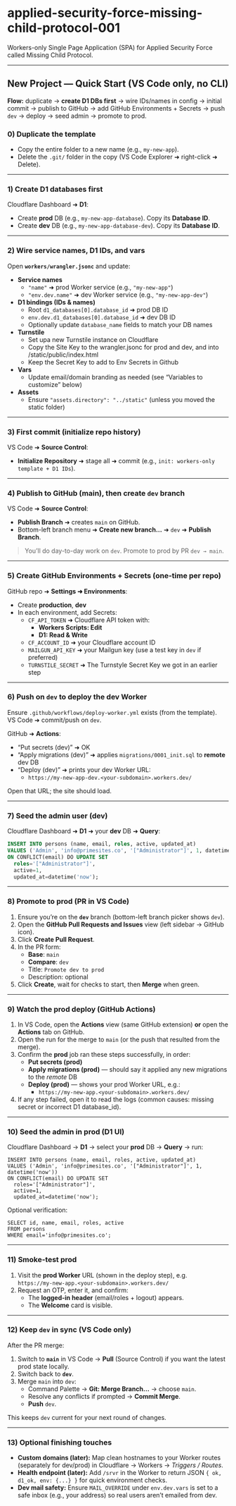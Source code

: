 # applied-security-force-missing-child-protocol-001

Workers-only Single Page Application (SPA) for Applied Security Force called Missing Child Protocol.

---

## New Project — Quick Start (VS Code only, no CLI)

**Flow:** duplicate → **create D1 DBs first** → wire IDs/names in config → initial commit → publish to GitHub → add GitHub Environments + Secrets → push `dev` → deploy → seed admin → promote to prod.

### 0) Duplicate the template
- Copy the entire folder to a new name (e.g., `my-new-app`).
- Delete the `.git/` folder in the copy (VS Code Explorer ➜ right-click ➜ Delete).

---

### 1) Create D1 databases **first**
Cloudflare Dashboard ➜ **D1**:
- Create **prod** DB (e.g., `my-new-app-database`). Copy its **Database ID**.
- Create **dev** DB (e.g., `my-new-app-database-dev`). Copy its **Database ID**.

---

### 2) Wire service names, D1 IDs, and vars
Open **`workers/wrangler.jsonc`** and update:
- **Service names**
  - `"name"` ➜ prod Worker service (e.g., `"my-new-app"`)
  - `"env.dev.name"` ➜ dev Worker service (e.g., `"my-new-app-dev"`)
- **D1 bindings (IDs & names)**
  - Root `d1_databases[0].database_id` ➜ prod DB ID
  - `env.dev.d1_databases[0].database_id` ➜ dev DB ID
  - Optionally update `database_name` fields to match your DB names
- **Turnstile**
  - Set upa new Turnstile instance on Cloudflare 
  - Copy the Site Key to the wrangler.jsonc for prod and dev, and into /static/public/index.html
  - Keep the Secret Key to add to Env Secrets in Github
- **Vars**
  - Update email/domain branding as needed (see “Variables to customize” below)
- **Assets**
  - Ensure `"assets.directory": "../static"` (unless you moved the static folder)

---

### 3) First commit (initialize repo history)
VS Code ➜ **Source Control**:
- **Initialize Repository** ➜ stage all ➜ commit (e.g., `init: workers-only template + D1 IDs`).

---

### 4) Publish to GitHub (main), then create `dev` branch
VS Code ➜ **Source Control**:
- **Publish Branch** ➜ creates `main` on GitHub.
- Bottom-left branch menu ➜ **Create new branch…** ➜ `dev` ➜ **Publish Branch**.

> You’ll do day-to-day work on `dev`. Promote to prod by PR `dev → main`.

---

### 5) Create GitHub **Environments** + **Secrets** (one-time per repo)
GitHub repo ➜ **Settings ➜ Environments**:
- Create **production**, **dev**
- In each environment, add Secrets:
  - `CF_API_TOKEN` ➜ Cloudflare API token with:
    - **Workers Scripts: Edit**
    - **D1: Read & Write**
  - `CF_ACCOUNT_ID` ➜ your Cloudflare account ID
  - `MAILGUN_API_KEY` ➜ your Mailgun key (use a test key in `dev` if preferred)
  - `TURNSTILE_SECRET` ➜ The Turnstyle Secret Key we got in an earlier step

---

### 6) Push on `dev` to deploy the dev Worker
Ensure `.github/workflows/deploy-worker.yml` exists (from the template).  
VS Code ➜ commit/push on `dev`.

GitHub ➜ **Actions**:
- “Put secrets (dev)” ➜ OK
- “Apply migrations (dev)” ➜ applies `migrations/0001_init.sql` to **remote** dev DB
- “Deploy (dev)” ➜ prints your dev Worker URL:
  - `https://my-new-app-dev.<your-subdomain>.workers.dev/`

Open that URL; the site should load.

---

### 7) Seed the admin user (dev)
Cloudflare Dashboard ➜ **D1** ➜ your **dev** DB ➜ **Query**:
```sql
INSERT INTO persons (name, email, roles, active, updated_at)
VALUES ('Admin', 'info@primesites.co', '["Administrator"]', 1, datetime('now'))
ON CONFLICT(email) DO UPDATE SET
  roles='["Administrator"]',
  active=1,
  updated_at=datetime('now');
```

---

### 8) Promote to prod (PR in VS Code)

1. Ensure you’re on the **`dev`** branch (bottom-left branch picker shows `dev`).
2. Open the **GitHub Pull Requests and Issues** view (left sidebar → GitHub icon).
3. Click **Create Pull Request**.
4. In the PR form:
   - **Base**: `main`
   - **Compare**: `dev`
   - Title: `Promote dev to prod`
   - Description: optional
5. Click **Create**, wait for checks to start, then **Merge** when green.

---

### 9) Watch the prod deploy (GitHub Actions)

1. In VS Code, open the **Actions** view (same GitHub extension) **or** open the **Actions** tab on GitHub.
2. Open the run for the merge to `main` (or the push that resulted from the merge).
3. Confirm the **prod** job ran these steps successfully, in order:
   - **Put secrets (prod)**
   - **Apply migrations (prod)** — should say it applied any new migrations to the *remote* DB
   - **Deploy (prod)** — shows your prod Worker URL, e.g.:
     - `https://my-new-app.<your-subdomain>.workers.dev/`
4. If any step failed, open it to read the logs (common causes: missing secret or incorrect D1 database_id).

---

### 10) Seed the admin in prod (D1 UI)

Cloudflare Dashboard → **D1** → select your **prod** DB → **Query** → run:

    INSERT INTO persons (name, email, roles, active, updated_at)
    VALUES ('Admin', 'info@primesites.co', '["Administrator"]', 1, datetime('now'))
    ON CONFLICT(email) DO UPDATE SET
      roles='["Administrator"]',
      active=1,
      updated_at=datetime('now');

Optional verification:

    SELECT id, name, email, roles, active
    FROM persons
    WHERE email='info@primesites.co';

---

### 11) Smoke-test prod

1. Visit the **prod Worker** URL (shown in the deploy step), e.g.  
   `https://my-new-app.<your-subdomain>.workers.dev/`
2. Request an OTP, enter it, and confirm:
   - The **logged-in header** (email/roles + logout) appears.
   - The **Welcome** card is visible.

---

### 12) Keep `dev` in sync (VS Code only)

After the PR merge:

1. Switch to **`main`** in VS Code → **Pull** (Source Control) if you want the latest prod state locally.
2. Switch back to **`dev`**.
3. Merge `main` into `dev`:
   - Command Palette → **Git: Merge Branch…** → choose `main`.
   - Resolve any conflicts if prompted → **Commit Merge**.
   - **Push** `dev`.

This keeps `dev` current for your next round of changes.

---

### 13) Optional finishing touches

- **Custom domains (later):** Map clean hostnames to your Worker routes (separately for dev/prod) in Cloudflare → Workers → *Triggers / Routes*.
- **Health endpoint (later):** Add `/srvr` in the Worker to return JSON `{ ok, d1_ok, env: {...} }` for quick environment checks.
- **Dev mail safety:** Ensure `MAIL_OVERRIDE` under `env.dev.vars` is set to a safe inbox (e.g., your address) so real users aren’t emailed from dev.